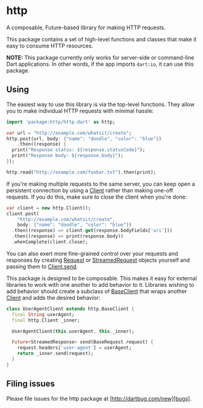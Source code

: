 # http

A composable, Future-based library for making HTTP requests.

This package contains a set of high-level functions and classes that make it
easy to consume HTTP resources.

**NOTE:** This package currently only works for
server-side or command-line Dart applications. In other words, if the app
imports `dart:io`, it can use this package.

## Using

The easiest way to use this library is via the top-level functions. They allow
you to make individual HTTP requests with minimal hassle:

```dart
import 'package:http/http.dart' as http;

var url = "http://example.com/whatsit/create";
http.post(url, body: {"name": "doodle", "color": "blue"})
    .then((response) {
  print("Response status: ${response.statusCode}");
  print("Response body: ${response.body}");
});

http.read("http://example.com/foobar.txt").then(print);
```

If you're making multiple requests to the same server, you can keep open a
persistent connection by using a [Client][] rather than making one-off requests.
If you do this, make sure to close the client when you're done:

```dart
var client = new http.Client();
client.post(
    "http://example.com/whatsit/create",
    body: {"name": "doodle", "color": "blue"})
  .then((response) => client.get(response.bodyFields['uri']))
  .then((response) => print(response.body))
  .whenComplete(client.close);
```

You can also exert more fine-grained control over your requests and responses by
creating [Request][] or [StreamedRequest][] objects yourself and passing them to
[Client.send][].

[Request]: https://api.dartlang.org/apidocs/channels/stable/dartdoc-viewer/http/http.Request

[StreamedRequest]: https://api.dartlang.org/apidocs/channels/stable/dartdoc-viewer/http/http.StreamedRequest

[Client.send]: https://api.dartlang.org/apidocs/channels/stable/dartdoc-viewer/http/http.Client#id_send

This package is designed to be composable. This makes it easy for external
libraries to work with one another to add behavior to it. Libraries wishing to
add behavior should create a subclass of [BaseClient][] that wraps another
[Client][] and adds the desired behavior:

[BaseClient]: https://api.dartlang.org/apidocs/channels/stable/dartdoc-viewer/http/http.BaseClient

[Client]: https://api.dartlang.org/apidocs/channels/stable/dartdoc-viewer/http/http.Client

```dart
class UserAgentClient extends http.BaseClient {
  final String userAgent;
  final http.Client _inner;

  UserAgentClient(this.userAgent, this._inner);

  Future<StreamedResponse> send(BaseRequest request) {
    request.headers['user-agent'] = userAgent;
    return _inner.send(request);
  }
}
```

## Filing issues

Please file issues for the http package at [http://dartbug.com/new][bugs].

[bugs]: http://dartbug.com/new
[docs]: https://api.dartlang.org/docs/channels/dev/latest/http.html
